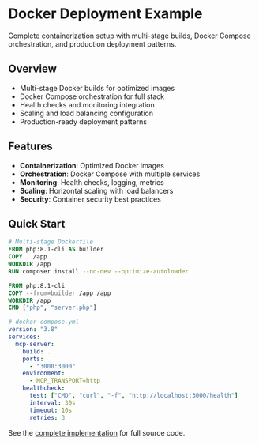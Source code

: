# Docker Deployment Example

Complete containerization setup with multi-stage builds, Docker Compose orchestration, and production deployment patterns.

## Overview

- Multi-stage Docker builds for optimized images
- Docker Compose orchestration for full stack
- Health checks and monitoring integration
- Scaling and load balancing configuration
- Production-ready deployment patterns

## Features

- **Containerization**: Optimized Docker images
- **Orchestration**: Docker Compose with multiple services
- **Monitoring**: Health checks, logging, metrics
- **Scaling**: Horizontal scaling with load balancers
- **Security**: Container security best practices

## Quick Start

```dockerfile
# Multi-stage Dockerfile
FROM php:8.1-cli AS builder
COPY . /app
WORKDIR /app
RUN composer install --no-dev --optimize-autoloader

FROM php:8.1-cli
COPY --from=builder /app /app
WORKDIR /app
CMD ["php", "server.php"]
```

```yaml
# docker-compose.yml
version: "3.8"
services:
  mcp-server:
    build: .
    ports:
      - "3000:3000"
    environment:
      - MCP_TRANSPORT=http
    healthcheck:
      test: ["CMD", "curl", "-f", "http://localhost:3000/health"]
      interval: 30s
      timeout: 10s
      retries: 3
```

See the [complete implementation](https://github.com/dalehurley/php-mcp-sdk/tree/main/examples/enterprise/docker-deployment) for full source code.
